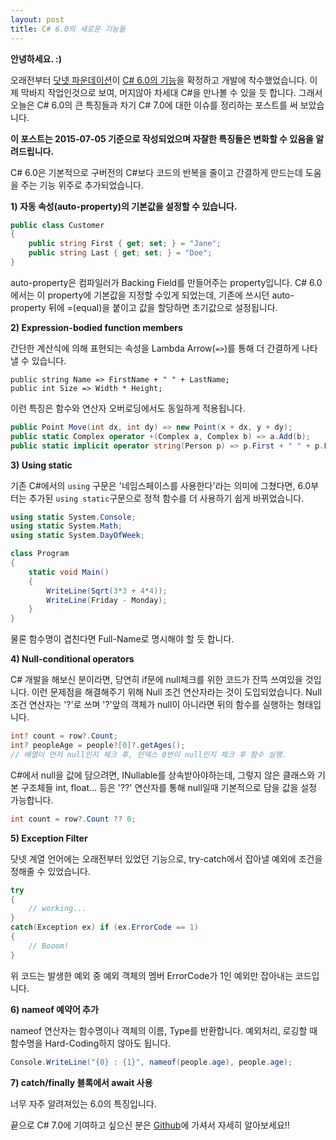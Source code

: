 ```yaml
---
layout: post
title: C# 6.0의 새로운 기능들
---
```

**안녕하세요. :)**

오래전부터 [닷넷 파운데이션](http://github.com/dotnet)이 [C# 6.0의 기능](https://github.com/dotnet/roslyn/wiki/New-Language-Features-in-C%23-6)을 확정하고 개발에 착수했었습니다.
이제 막바지 작업인것으로 보여, 머지않아 차세대 C#을 만나볼 수 있을 듯 합니다. 그래서 오늘은 C# 6.0의 큰 특징들과 차기 C# 7.0에 대한 이슈를 정리하는 포스트를 써 보았습니다.

**이 포스트는 2015-07-05 기준으로 작성되었으며 자잘한 특징들은 변화할 수 있음을 알려드립니다.**

C# 6.0은 기본적으로 구버전의 C#보다 코드의 반복을 줄이고 간결하게 만드는데 도움을 주는 기능 위주로 추가되었습니다.

**1) 자동 속성(auto-property)의 기본값을 설정할 수 있습니다.**

```cs
public class Customer
{
    public string First { get; set; } = "Jane";
    public string Last { get; set; } = "Doe";
}
```

auto-property은 컴파일러가 Backing Field를 만들어주는 property입니다. C# 6.0에서는 이 property에 기본값을 지정할 수있게 되었는데, 기존에 쓰시던 auto-property 뒤에 =(equal)을 붙이고 값을 할당하면 초기값으로 설정됩니다.

**2) Expression-bodied function members**

간단한 계산식에 의해 표현되는 속성을 Lambda Arrow(`=>`)를 통해 더 간결하게 나타낼 수 있습니다.

```
public string Name => FirstName + " " + LastName;
public int Size => Width * Height;
```

이런 특징은 함수와 연산자 오버로딩에서도 동일하게 적용됩니다.

```cs
public Point Move(int dx, int dy) => new Point(x + dx, y + dy);
public static Complex operator +(Complex a, Complex b) => a.Add(b);
public static implicit operator string(Person p) => p.First + " " + p.Last;
```

**3) Using static**

기존 C#에서의 `using` 구문은 '네임스페이스를 사용한다'라는 의미에 그쳤다면, 6.0부터는 추가된 `using static`구문으로 정적 함수를 더 사용하기 쉽게 바뀌었습니다.

```cs
using static System.Console;
using static System.Math;
using static System.DayOfWeek;

class Program
{
    static void Main()
    {
        WriteLine(Sqrt(3*3 + 4*4));
        WriteLine(Friday - Monday);
    }
}
```
물론 함수명이 겹친다면 Full-Name로 명시해야 할 듯 합니다.

**4) Null-conditional operators**

C# 개발을 해보신 분이라면, 당연히 if문에 null체크를 위한 코드가 잔뜩 쓰여있을 것입니다. 이런 문제점을 해결해주기 위해 Null 조건 연산자라는 것이 도입되었습니다.
Null 조건 연산자는 '?'로 쓰며 '?'앞의 객체가 null이 아니라면 뒤의 함수를 실행하는 형태입니다.

```cs
int? count = row?.Count;
int? peopleAge = people?[0]?.getAges();
// 배열이 먼저 null인지 체크 후, 인덱스 0번이 null인지 체크 후 함수 실행.
```
C#에서 null을 값에 담으려면, INullable를 상속받아야하는데, 그렇지 않은 클래스와 기본 구조체들 int, float... 등은 '??' 연산자를 통해 null일때 기본적으로 담을 값을 설정 가능합니다.

```cs
int count = row?.Count ?? 0;
```

**5) Exception Filter**

닷넷 계열 언어에는 오래전부터 있었던 기능으로, try-catch에서 잡아낼 예외에 조건을 정해줄 수 있었습니다.

```cs
try
{
    // working...
}
catch(Exception ex) if (ex.ErrorCode == 1)
{
    // Booom!
}
```

위 코드는 발생한 예외 중 예외 객체의 멤버 ErrorCode가 1인 예외만 잡아내는 코드입니다.


**6) nameof 예약어 추가**

nameof 연산자는 함수명이나 객체의 이름, Type를 반환합니다.
예외처리, 로깅할 때 함수명을 Hard-Coding하지 않아도 됩니다.

```cs
Console.WriteLine("{0} : {1}", nameof(people.age), people.age);
```

**7) catch/finally 블록에서 await 사용**

너무 자주 알려져있는 6.0의 특징입니다.


끝으로 C# 7.0에 기여하고 싶으신 분은 [Github](https://github.com/dotnet/roslyn/issues/2136)에 가셔서 자세히 알아보세요!!
